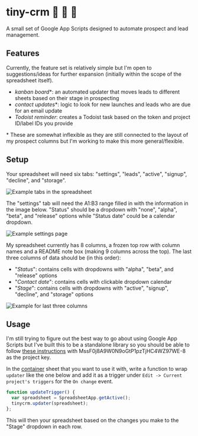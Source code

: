 # tiny-crm :date: :email: :tada:

A small set of Google App Scripts designed to automate prospect and lead management.

## Features

Currently, the feature set is relatively simple but I'm open to suggestions/ideas for further expansion (initially within the scope of the spreadsheet itself).

- *kanban board*\*: an automated updater that moves leads to different sheets based on their stage in prospecting
- *contact updates*\*: logic to look for new launches and leads who are due for an email update
- *Todoist reminder*: creates a Todoist task based on the token and project ID/label IDs you provide

\* These are somewhat inflexible as they are still connected to the layout of my prospect columns but I'm working to make this more general/flexible.

## Setup

Your spreadsheet will need six tabs: "settings", "leads", "active", "signup", "decline", and "storage".

![Example tabs in the spreadsheet](https://github.com/forstmeier/tiny-crm/blob/master/img/tiny-crm-example-tabs.png)

The "settings" tab will need the A1:B3 range filled in with the information in the image below. "Status" should be a dropdown with "none", "alpha", "beta", and "release" options while "Status date" could be a calendar dropdown.

![Example settings page](https://github.com/forstmeier/tiny-crm/blob/master/img/tiny-crm-example-settings.png)

My spreadsheet currently has 8 columns, a frozen top row with column names and a README note box (making 9 columns across the top). The last three columns of data should be (in this order):
- "*Status*": contains cells with dropdowns with "alpha", "beta", and "release" options
- "*Contact date*": contains cells with clickable dropdown calendar
- "*Stage*": contains cells with dropdowns with "active", "signup", "decline", and "storage" options

![Example for last three columns](https://github.com/forstmeier/tiny-crm/blob/master/img/tiny-crm-example-columns.png)



## Usage

I'm still trying to figure out the best way to go about using Google App Scripts but I've built this to be a standalone library so you should be able to follow [these instructions](https://developers.google.com/apps-script/guides/libraries) with MssF0j8A9W0N9oGtP1pzTjHC4WZ97WE-8 as the project key.

In the [container](https://developers.google.com/apps-script/guides/bound) sheet that you want to use it with, write a function to wrap `updater` like the one below and add it as a trigger under `Edit -> Current project's triggers` for the `On change` event.

```javascript
function updateTrigger() {
  var spreadsheet = SpreadsheetApp.getActive();
  tinycrm.updater(spreadsheet);
};
```

This will then your spreadsheet based on the changes you make to the "Stage" dropdown in each row.
